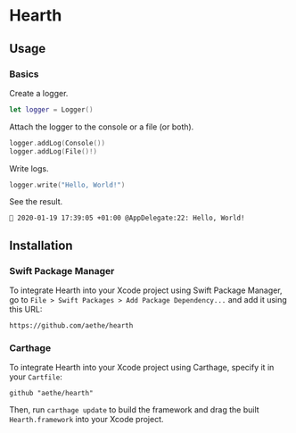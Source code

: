 # Hearth

## Usage

### Basics

Create a logger.

```swift
let logger = Logger()
```

Attach the logger to the console or a file (or both).

```swift
logger.addLog(Console())
logger.addLog(File()!)
```

Write logs.

```swift
logger.write("Hello, World!")
```

See the result.

```
💬 2020-01-19 17:39:05 +01:00 @AppDelegate:22: Hello, World!
```

## Installation

### Swift Package Manager

To integrate Hearth into your Xcode project using Swift Package Manager, go to `File > Swift Packages > Add Package Dependency...` and add it using this URL:

```
https://github.com/aethe/hearth
```

### Carthage

To integrate Hearth into your Xcode project using Carthage, specify it in your `Cartfile`:

```
github "aethe/hearth"
```

Then, run `carthage update` to build the framework and drag the built `Hearth.framework` into your Xcode project.
